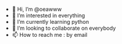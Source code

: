 - 👋 Hi, I’m @oeawww
- 👀 I’m interested in everything
- 🌱 I’m currently learning python
- 💞️ I’m looking to collaborate on everybody
- 📫 How to reach me : by email

<!---
oeawww/oeawww is a ✨ special ✨ repository because its `README.md` (this file) appears on your GitHub profile.
You can click the Preview link to take a look at your changes.
--->
